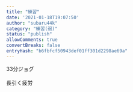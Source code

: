 ```yaml
---
title: "練習"
date: '2021-01-18T19:07:50'
author: "subaru44k"
category: "練習(弱)"
status: "publish"
allowComments: true
convertBreaks: false
entryHash: "b6fbfcf50943def01ff301d2298ae69a"
---
```

33分ジョグ<br>
<br>
長引く疲労
